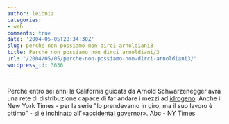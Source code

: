 ```yaml
---
author: leibniz
categories:
- web
comments: true
date: '2004-05-05T20:34:30Z'
slug: perche-non-possiamo-non-dirci-arnoldiani3
title: Perché non possiamo non dirci arnoldiani/3
url: "/2004/05/05/perche-non-possiamo-non-dirci-arnoldiani3/"
wordpress_id: 3636

---
```

Perché entro sei anni la California guidata da Arnold Schwarzenegger avrà una rete di distribuzione capace di far andare i mezzi ad [idrogeno](http://abclocal.go.com/kgo/news/042004ap_nw_hydrogen_highway.html). Anche il New York Times - per la serie "lo prendevamo in giro, ma il suo lavoro è ottimo" - si è inchinato all'«[accidental governor](http://www.nytimes.com/2004/05/04/opinion/04TUE1.html)».
Abc - NY Times
